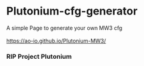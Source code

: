 # Plutonium-cfg-generator 
A simple Page to generate your own MW3 cfg <br><Br>
https://ao-io.github.io/Plutonium-MW3/

<h3>RIP Project Plutonium</h3>
